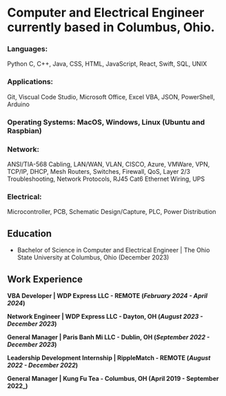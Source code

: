 # Computer and Electrical Engineer currently based in Columbus, Ohio.

### Languages:
  Python C, C++, Java, CSS, HTML, JavaScript, React, Swift, SQL, UNIX
### Applications:
  Git, Viscual Code Studio, Microsoft Office, Excel VBA, JSON, PowerShell, Arduino
### Operating Systems: MacOS, Windows, Linux (Ubuntu and Raspbian)
### Network:
  ANSI/TIA-568 Cabling, LAN/WAN, VLAN, CISCO, Azure, VMWare, VPN, TCP/IP, DHCP, Mesh Routers, Switches, Firewall, QoS, Layer 2/3 Troubleshooting, Network Protocols, RJ45 Cat6 Ethernet Wiring, UPS
### Electrical:
  Microcontroller, PCB, Schematic Design/Capture, PLC, Power Distribution

## Education
  - Bachelor of Science in Computer and Electrical Engineer | The Ohio State University at Columbus, Ohio (December 2023)

## Work Experience
**VBA Developer | WDP Express LLC - REMOTE (_February 2024 - April 2024_)**

**Network Engineer | WDP Express LLC - Dayton, OH (_August 2023 - December 2023_)**

**General Manager | Paris Banh Mi LLC - Dublin, OH (_September 2022 - December 2023_)**

**Leadership Development Internship | RippleMatch - REMOTE (_August 2022 - December 2022_)**

**General Manager | Kung Fu Tea - Columbus, OH (April 2019 - September 2022_)**
